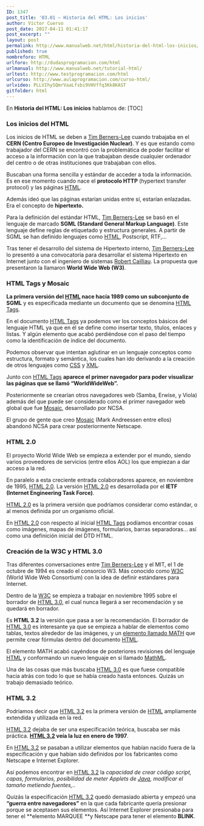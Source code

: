 ```yaml
---
ID: 1347
post_title: '03.01 – Historia del HTML: Los inicios'
author: Víctor Cuervo
post_date: 2017-04-11 01:41:17
post_excerpt: ""
layout: post
permalink: http://www.manualweb.net/html/historia-del-html-los-inicios/
published: true
nombreforo: HTML
urlforo: http://dudasprogramacion.com/html
urlmanual: http://www.manualweb.net/tutorial-html/
urltest: http://www.testprogramacion.com/html
urlcurso: http://www.aulaprogramacion.com/curso-html/
urlvideo: PLLVIhySQmrVaaLfsbi9VHVffq3Kk8KAST
gitfolder: html
---
```

En **Historia del HTML: Los inicios** hablamos de:
[TOC]

<a name="inicios"></a>
### Los inicios del HTML

Los inicios de HTML se deben a [Tim Berners-Lee][1] cuando trabajaba en el **CERN (Centro Europeo de Investigación Nuclear)**. Y es que estando como trabajador del CERN se encontró con la problemática de poder facilitar el acceso a la información con la que trabajaban desde cualquier ordenador del centro o de otras instituciones que trabajaban con ellos.

Buscaban una forma sencilla y estándar de acceder a toda la información. Es en ese momento cuando nace el **protocolo HTTP** (hypertext transfer protocol) y las páginas [HTML][2].

Además ideó que las páginas estarían unidas entre sí, estarían enlazadas. Era el concepto de **hipertexto.**

Para la definición del estándar HTML, [Tim Berners-Lee][1] se basó en el lenguaje de marcado **SGML (Standard General Markup Language)**. Este lenguaje define reglas de etiquetado y estructura generales. A partir de SGML se han definido lenguajes como [HTML][2], Postscript, RTF,...

Tras tener el desarrollo del sistema de Hipertexto interno, [Tim Berners-Lee][1] lo presentó a una convocatoria para desarrollar el sistema Hipertexto en Internet junto con el ingeniero de sistemas [Robert Cailliau][3]. La propuesta que presentaron la llamaron **World Wide Web (W3)**.

<a name="htmltags"></a>
### HTML Tags y Mosaic

**La primera versión del [HTML][2] nace hacía 1989 como un subconjunto de SGML** y es especificada mediante un documento que se denomina [HTML Tags][4].

En el documento [HTML Tags][4] ya podemos ver los conceptos básicos del lenguaje HTML ya que en él se define como insertar texto, títulos, enlaces y listas. Y algún elemento que acabó perdiéndose con el paso del tiempo como la identificación de índice del documento.

Podemos observar que intentan aglutinar en un lenguaje conceptos como estructura, formato y semántica, los cuales han ido derivando a la creación de otros lenguajes como [CSS][5] y [XML][6].

Junto con [HTML Tags][4] **aparece el primer navegador para poder visualizar las páginas que se llamó “WorldWideWeb”.**

Posteriormente se crearían otros navegadores web (Samba, Erwise, y Viola) además del que puede ser considerado como el primer navegador web global que fue [Mosaic][7], desarrollado por NCSA.

El grupo de gente que creo [Mosaic][7] (Mark Andreessen entre ellos) abandonó NCSA para crear posteriormente Netscape.

<a name="html2"></a>
### HTML 2.0

El proyecto World Wide Web se empieza a extender por el mundo, siendo varios proveedores de servicios (entre ellos AOL) los que empiezan a dar acceso a la red.

En paralelo a esta creciente entrada colaboradores aparece, en noviembre de 1995, [HTML 2.0][8]. La versión [HTML 2.0][8] es desarrollada por el **IETF (Internet Engineering Task Force)**.

[HTML 2.0][8] es la primera versión que podríamos considerar como estándar, o al menos definida por un organismo oficial.

En [HTML 2.0][8] con respecto al inicial [HTML Tags][4] podíamos encontrar cosas como imágenes, mapas de imágenes, formularios, barras separadoras... así como una definición inicial del DTD HTML.

<a name="html3"></a>
### Creación de la W3C y HTML 3.0

Tras diferentes conversaciones entre [Tim Berners-Lee][1] y el MIT, el 1 de octubre de 1994 es creado el consorcio W3. Más conocido como [W3C][9] (World Wide Web Consortium) con la idea de definir estándares para Internet.

Dentro de la [W3C][9] se empieza a trabajar en noviembre 1995 sobre el borrador de [HTML 3.0][10], el cual nunca llegará a ser recomendación y se quedará en borrador.

Es **HTML 3.2** la versión que pasa a ser la recomendación. El borrador de [HTML 3.0][10] es interesante ya que se empieza a hablar de elementos como tablas, textos alrededor de las imágenes, y un [elemento llamado MATH][11] que permite crear fórmulas dentro del documento [HTML][2].

El elemento MATH acabó cayéndose de posteriores revisiones del lenguaje [HTML][2] y conformando un nuevo lenguaje en sí llamado [MathML][12].

Una de las cosas que más buscaba [HTML 3.0][10] es que fuese compatible hacia atrás con todo lo que se había creado hasta entonces. Quizás un trabajo demasiado teórico.

<a name="html3_2"></a>
### HTML 3.2

Podríamos decir que [HTML 3.2][13] es la primera versión de [HTML][2] ampliamente extendida y utilizada en la red.

[HTML 3.2][13] dejaba de ser una especificación teórica, buscaba ser más práctica. **[HTML 3.2][13] veía la luz en enero de 1997**.

En [HTML 3.2][13] se pasaban a utilizar elementos que habían nacido fuera de la especificación y que habían sido definidos por los fabricantes como Netscape e Internet Explorer.

Así podemos encontrar en [HTML 3.2][13] la *capacidad de crear código script, capas, formularios, posibilidad de meter Applets de [Java][14], modificar el tamaño metiendo fuentes,..*

Quizás la especificación [HTML 3.2][13] quedó demasiado abierta y empezó una **“guerra entre navegadores”** en la que cada fabricante quería presionar porque se aceptasen sus elementos. Así Internet Explorer presionaba para tener el **elemento MARQUEE **y Netscape para tener el elemento **BLINK**.

 [1]: http://www.w3.org/People/Berners-Lee/
 [2]: http://www.manualweb.net/tutorial-html/
 [3]: http://public.web.cern.ch/public/en/people/Cailliau-en.html
 [4]: http://www.w3.org/History/19921103-hypertext/hypertext/WWW/MarkUp/Tags.html
 [5]: http://www.manualweb.net/tutorial-css/
 [6]: http://www.manualweb.net/tutorial-xml/
 [7]: http://www.ncsa.illinois.edu/Projects/mosaic.html
 [8]: http://www.ietf.org/rfc/rfc1866.txt
 [9]: http://w3.org
 [10]: http://www.w3.org/MarkUp/html3/CoverPage
 [11]: http://www.w3.org/MarkUp/html3/maths.html
 [12]: http://www.w3.org/Math/
 [13]: http://www.w3.org/TR/REC-html32
 [14]: http://www.manualweb.net/tutorial-java/
